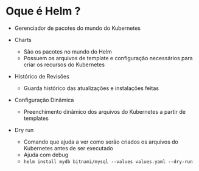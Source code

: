# Oque é Helm ?

- Gerenciador de pacotes do mundo do Kubernetes

- Charts
    - São os pacotes no mundo do Helm
    - Possuem os arquivos de template e configuração necessários para criar os recursos do Kubernetes

- Histórico de Revisões
    - Guarda histórico das atualizações e instalações feitas

- Configuração Dinâmica
    - Preenchimento dinâmico dos arquivos do Kubernetes a partir de templates

- Dry run
    - Comando que ajuda a ver como serão criados os arquivos do Kubernetes antes de ser executado
    - Ajuda com debug
    - `helm install mydb bitnami/mysql --values values.yaml --dry-run`
